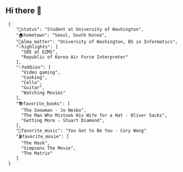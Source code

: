## Hi there 👋


  
     {
        "💼status": "Student at University of Washington",
        "🏠hometown": "Seoul, South Korea",
        "🏫alma_matter": "University of Washington, BS in Informatics",
        "💡highlights": [
          "SDE at EZMS",
          "Republic of Korea Air Force Interpreter"
        ],
        "✨hobbies": [
          "Video gaming",
          "Cooking",
          "Cello",
          "Guitar",
          "Watching Movies"
        ],
        "📚favorite_books": [
          "The Snowman - Jo Nesbo",
          "The Man Who Mistook His Wife for a Hat - Oliver Sacks",
          "Getting More - Stuart Diamond",
        ],
        "🎵favorite_music": "You Got to Be You - Cory Wong"
        "🎬favorite_movie": [
          "The Mask",
          "Simpsons The Movie",
          "The Matrix"
        ]
     }
  
